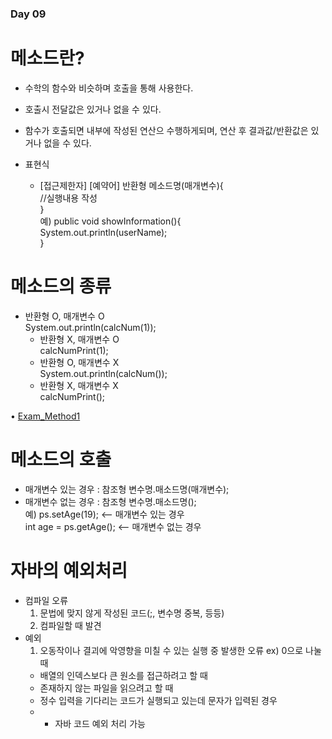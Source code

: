 ### Day 09  

# 메소드란?  
  - 수학의 함수와 비슷하며 호출을 통해 사용한다. 
  - 호출시 전달값은 있거나 없을 수 있다.  
  - 함수가 호출되면 내부에 작성된 연산으 수행하게되며, 연산 후 결과값/반환값은 있거나 없을 수 있다.  

  - 표현식  
    - [접근제한자] [예약어] 반환형 메소드명(매개변수){    
        //실행내용 작성                               
      }                                         
      예) public void showInformation(){  
             System.out.println(userName);  
          }  

# 메소드의 종류  
  - 반환형 O, 매개변수 O  
		System.out.println(calcNum(1));  
	- 반환형 X, 매개변수 O  
		calcNumPrint(1);  
	- 반환형 O, 매개변수 X  
		System.out.println(calcNum());  
	- 반환형 X, 매개변수 X  
		calcNumPrint();  

• [Exam_Method1](https://github.com/icici0093/KH_Study/blob/main/code/Exam_Method1.java)  

# 메소드의 호출  
  - 매개변수 있는 경우 : 참조형 변수명.매소드명(매개변수);  
  - 매개변수 없는 경우 : 참조형 변수명.매소드명();  
  예) ps.setAge(19); <-- 매개변수 있는 경우  
      int age = ps.getAge(); <-- 매개변수 없는 경우  
      
# 자바의 예외처리  
  - 컴파일 오류 
    1. 문법에 맞지 않게 작성된 코드(;, 변수명 중복, 등등)  
    2. 컴파일할 때 발견 
  - 예외
    1. 오동작이나 결괴에 악영향을 미칠 수 있는 실행 중 발생한 오류 
	ex) 0으로 나눌 때 
	* 배열의 인덱스보다 큰 원소를 접근하려고 할 때 
	* 존재하지 않는 파일을 읽으려고 할 때
	* 정수 입력을 기다리는 코드가 실행되고 있는데 문자가 입력된 경우 
	* - 자바 코드 예외 처리 가능  
